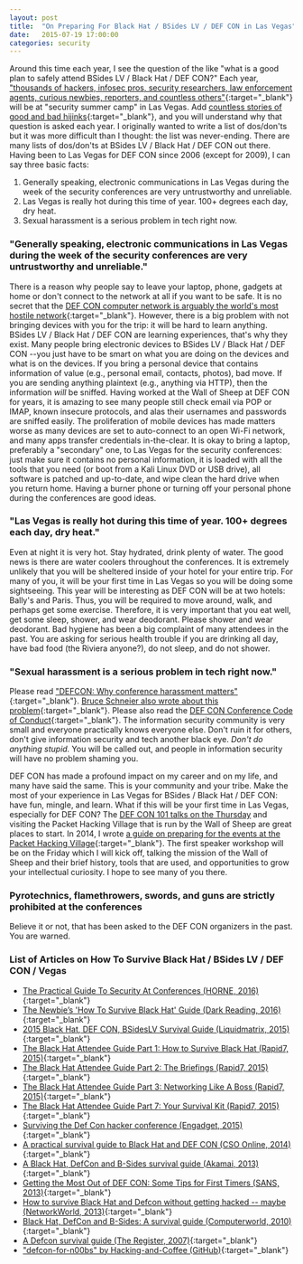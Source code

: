 ```yaml
---
layout: post
title:  "On Preparing For Black Hat / BSides LV / DEF CON in Las Vegas"
date:   2015-07-19 17:00:00
categories: security
---
```


Around this time each year, I see the question of the like "what is a good plan to safely attend BSides LV / Black Hat / DEF CON?"  Each year, ["thousands of hackers, infosec pros, security researchers, law enforcement agents, curious newbies, reporters, and countless others"](https://pen-testing.sans.org/blog/2013/06/28/getting-the-most-out-of-def-con-some-tips-for-first-timers){:target="_blank"} will be at "security summer camp" in Las Vegas.  Add [countless stories of good and bad hijinks](http://motherboard.vice.com/blog/how-to-get-hacked-at-defcon){:target="_blank"}, and you will understand why that question is asked each year.  I originally wanted to write a list of dos/don'ts but it was more difficult than I thought: the list was never-ending.  There are many lists of dos/don'ts at BSides LV / Black Hat / DEF CON out there.  Having been to Las Vegas for DEF CON since 2006 (except for 2009), I can say three basic facts:

1. Generally speaking, electronic communications in Las Vegas during the week of the security conferences are very untrustworthy and unreliable.
2. Las Vegas is really hot during this time of year.  100+ degrees each day, dry heat.
3. Sexual harassment is a serious problem in tech right now.

### "Generally speaking, electronic communications in Las Vegas during the week of the security conferences are very untrustworthy and unreliable."
There is a reason why people say to leave your laptop, phone, gadgets at home or don't connect to the network at all if you want to be safe.  It is no secret that the [DEF CON computer network is arguably the world's most hostile network](http://www.wired.com/2009/08/inside-the-worlds-most-hostile-network/){:target="_blank"}. However, there is a big problem with not bringing devices with you for the trip: it will be hard to learn anything.  BSides LV / Black Hat / DEF CON are learning experiences, that's why they exist.  Many people bring electronic devices to BSides LV / Black Hat / DEF CON --you just have to be smart on what you are doing on the devices and what is on the devices.  If you bring a personal device that contains information of value (e.g., personal email, contacts, photos), bad move.  If you are sending anything plaintext (e.g., anything via HTTP), then the information _will_ be sniffed.  Having worked at the Wall of Sheep at DEF CON for years, it is amazing to see many people still check email via POP or IMAP, known insecure protocols, and alas their usernames and passwords are sniffed easily.  The proliferation of mobile devices has made matters worse as many devices are set to auto-connect to an open Wi-Fi network, and many apps transfer credentials in-the-clear.  It is okay to bring a laptop, preferably a "secondary" one, to Las Vegas for the security conferences: just make sure it contains no personal information, it is loaded with all the tools that you need (or boot from a Kali Linux DVD or USB drive), all software is patched and up-to-date, and wipe clean the hard drive when you return home.  Having a burner phone or turning off your personal phone during the conferences are good ideas.

### "Las Vegas is really hot during this time of year.  100+ degrees each day, dry heat."
Even at night it is very hot.  Stay hydrated, drink plenty of water.  The good news is there are water coolers throughout the conferences.  It is extremely unlikely that you will be sheltered inside of your hotel for your entire trip.  For many of you, it will be your first time in Las Vegas so you will be doing some sightseeing.  This year will be interesting as DEF CON will be at two hotels: Bally's and Paris.  Thus, you will be required to move around, walk, and perhaps get some exercise.  Therefore, it is very important that you eat well, get some sleep, shower, and wear deodorant.  Please shower and wear deodorant.  Bad hygiene has been a big complaint of many attendees in the past.  You are asking for serious health trouble if you are drinking all day, have bad food (the Riviera anyone?), do not sleep, and do not shower.

### "Sexual harassment is a serious problem in tech right now."
Please read ["DEFCON: Why conference harassment matters"](https://adainitiative.org/2012/08/defcon-why-conference-harassment-matters/){:target="_blank"}.  [Bruce Schneier also wrote about this problem](https://www.schneier.com/blog/archives/2012/08/sexual_harassme.html){:target="_blank"}.  Please also read the [DEF CON Conference Code of Conduct](https://www.defcon.org/html/links/dc-code-of-conduct.html){:target="_blank"}.  The information security community is very small and everyone practically knows everyone else.  Don't ruin it for others, don't give information security and tech another black eye.  _Don't do anything stupid._ You will be called out, and people in information security will have no problem shaming you.

DEF CON has made a profound impact on my career and on my life, and many have said the same.  This is your community and your tribe.  Make the most of your experience in Las Vegas for BSides / Black Hat / DEF CON: have fun, mingle, and learn.  What if this will be your first time in Las Vegas, especially for DEF CON?  The [DEF CON 101 talks on the Thursday](https://www.defcon.org/html/defcon-23/dc-23-schedule.html) and visiting the Packet Hacking Village that is run by the Wall of Sheep are great places to start.  In 2014, I wrote [a guide on preparing for the events at the Packet Hacking Village](http://www.wallofsheep.com/blogs/news/14836357-on-preparing-for-some-of-our-events-at-def-con-e-g-packet-detective-wall-of-sheep-speaker-workshops){:target="_blank"}.  The first speaker workshop will be on the Friday which I will kick off, talking the mission of the Wall of Sheep and their brief history, tools that are used, and opportunities to grow your intellectual curiosity.  I hope to see many of you there.

### Pyrotechnics, flamethrowers, swords, and guns are strictly prohibited at the conferences
Believe it or not, that has been asked to the DEF CON organizers in the past.  You are warned.

### <a name="articles"/>List of Articles on How To Survive Black Hat / BSides LV / DEF CON / Vegas
* [The Practical Guide To Security At Conferences (HORNE, 2016)](http://cdn2.hubspot.net/hubfs/2224827/Practical-Guide-To-Security-At-Conferences-HORNE-Cyber.pdf?t=1467916084216){:target="_blank"}
* [The Newbie’s 'How To Survive Black Hat' Guide (Dark Reading, 2016)](http://www.darkreading.com/vulnerabilities---threats/the-newbies-how-to-survive-black-hat-guide/a/d-id/1326102?_mc=sm_dr&hootPostID=62bc065c48aa2f2012cc52a2914364ec){:target="_blank"}
* [2015 Black Hat, DEF CON, BSidesLV Survival Guide  (Liquidmatrix, 2015)](https://www.liquidmatrix.org/blog/2015/07/20/2015-black-hat-def-con-bsideslv-survival-guide/){:target="_blank"}
* [The Black Hat Attendee Guide Part 1: How to Survive Black Hat (Rapid7, 2015)](https://community.rapid7.com/community/infosec/blog/2015/07/13/the-black-hat-attendee-guide-part-1){:target="_blank"}
* [The Black Hat Attendee Guide Part 2: The Briefings (Rapid7, 2015)](https://community.rapid7.com/community/infosec/blog/2015/07/16/the-black-hat-attendee-guide-part-2--the-briefings){:target="_blank"}
* [The Black Hat Attendee Guide Part 3: Networking Like A Boss (Rapid7, 2015)](https://community.rapid7.com/community/infosec/blog/2015/07/20/the-black-hat-attendee-guide-part-3--networking-at-black-hat){:target="_blank"}
* [The Black Hat Attendee Guide Part 7: Your Survival Kit (Rapid7, 2015)](https://community.rapid7.com/community/infosec/blog/2015/07/29/the-black-hat-attendee-guide-part-7-your-survival-kit){:target="_blank"}
* [Surviving the Def Con hacker conference (Engadget, 2015)](https://www.engadget.com/2015/08/11/surviving-def-con/){:target="_blank"}
* [A practical survival guide to Black Hat and DEF CON (CSO Online, 2014)](http://www.csoonline.com/article/2458907/security-awareness/a-practical-survival-guide-to-black-hat-and-def-con.html){:target="_blank"}
* [A Black Hat, DefCon and B-Sides survival guide (Akamai, 2013)](https://blogs.akamai.com/2013/07/a-black-hat-defcon-and-b-sides-survival-guide.html){:target="_blank"}
* [Getting the Most Out of DEF CON: Some Tips for First Timers (SANS, 2013)](https://pen-testing.sans.org/blog/2013/06/28/getting-the-most-out-of-def-con-some-tips-for-first-timers/){:target="_blank"}
* [How to survive Black Hat and Defcon without getting hacked -- maybe (NetworkWorld, 2013)](http://www.networkworld.com/article/2179726/security/how-to-survive-black-hat-and-defcon-without-getting-hacked----maybe.html){:target="_blank"}
* [Black Hat, DefCon and B-Sides: A survival guide (Computerworld, 2010)](http://www.computerworld.com/article/2519054/enterprise-applications/black-hat--defcon-and-b-sides--a-survival-guide.html){:target="_blank"}
* [A Defcon survival guide (The Register, 2007)](http://www.theregister.co.uk/2007/08/01/defcon_survival_guide/){:target="_blank"}
* ["defcon-for-n00bs" by Hacking-and-Coffee (GitHub)](https://github.com/Hacking-and-Coffee/defcon-for-n00bs){:target="_blank"}